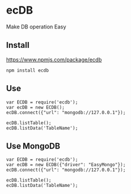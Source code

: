 # ecDB
Make DB operation Easy

## Install
https://www.npmjs.com/package/ecdb
```shell
npm install ecdb
```

## Use
```shell
var ECDB = require('ecdb');
var ecDB = new ECDB();
ecDB.connect({"url": "mongodb://127.0.0.1"});

ecDB.listTable();
ecDB.listData('TableName');
```

## Use MongoDB
```shell
var ECDB = require('ecdb');
var ecDB = new ECDB({"driver": "EasyMongo"});
ecDB.connect({"url": "mongodb://127.0.0.1"});

ecDB.listTable();
ecDB.listData('TableName');
```
